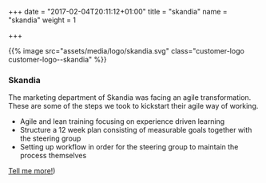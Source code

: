 +++
date = "2017-02-04T20:11:12+01:00"
title = "skandia"
name = "skandia"
weight = 1

+++

{{% image src="assets/media/logo/skandia.svg" class="customer-logo customer-logo--skandia" %}}
### Skandia
The marketing department of Skandia was facing an agile transformation. These are some of the steps we took to kickstart their agile way of working.

* Agile and lean training focusing on experience driven learning
* Structure a 12 week plan consisting of measurable goals together with the steering group
* Setting up workflow in order for the steering group to maintain the process themselves

[Tell me more!](mailto:team@lixor.se?subject=Tell%20me%20more!&body=Hi!%20Please%20contact%20me%20so%20we%20can%20have%20coffe%20and%20talk%20about%20agile%20ways%20of%20working))

